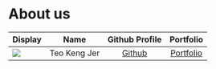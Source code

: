# About us

Display |     Name     |           Github Profile           | Portfolio 
--------|:------------:|:----------------------------------:|:---------:
![](https://via.placeholder.com/100.png?text=Photo) | Teo Keng Jer | [Github](https://github.com/teokj) | [Portfolio](teokj.md)

